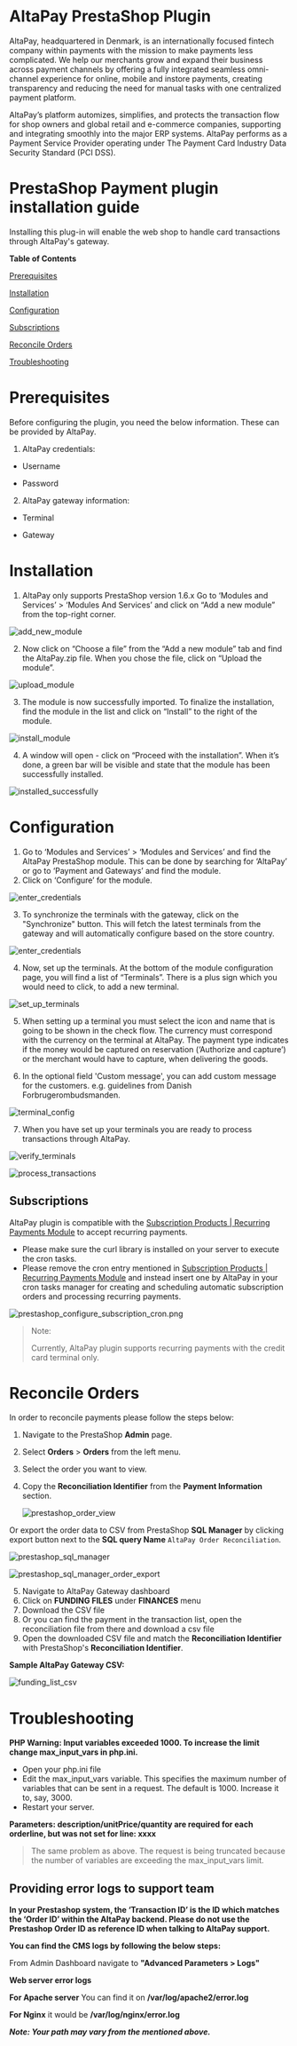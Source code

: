 # AltaPay PrestaShop Plugin

AltaPay, headquartered in Denmark, is an internationally focused fintech company within payments with the mission to make payments less complicated. We help our merchants grow and expand their business across payment channels by offering a fully integrated seamless omni-channel experience for online, mobile and instore payments, creating transparency and reducing the need for manual tasks with one centralized payment platform.

AltaPay’s platform automizes, simplifies, and protects the transaction flow for shop owners and global retail and e-commerce companies, supporting and integrating smoothly into the major ERP systems. AltaPay performs as a Payment Service Provider operating under The Payment Card Industry Data Security Standard (PCI DSS).

# PrestaShop Payment plugin installation guide

Installing this plug-in will enable the web shop to handle card transactions through AltaPay's gateway.

**Table of Contents**

[Prerequisites](#prerequisites)

[Installation](#installation)

[Configuration](#configuration)

[Subscriptions](#subscriptions)

[Reconcile Orders](#reconcile-orders)

[Troubleshooting](#troubleshooting)

# Prerequisites

Before configuring the plugin, you need the below information. These can
be provided by AltaPay.

1.  AltaPay credentials:

-   Username

-   Password

2.  AltaPay gateway information:

-   Terminal

-   Gateway

# Installation

1. AltaPay only supports PrestaShop version 1.6.x
Go to ‘Modules and Services’ > ‘Modules And Services’ and click on “Add a new module” from the top-right corner.

![add_new_module](https://github.com/AltaPay/plugin-prestashop/blob/main/Docs/Installation/prestashop_modules_services.png)

2. Now click on “Choose a file” from the “Add a new module” tab and find the AltaPay.zip file. When you chose the file, click on “Upload the module”.

![upload_module](https://github.com/AltaPay/plugin-prestashop/blob/main/Docs/Installation/prestashop_add_altapay_module.png)

3. The module is now successfully imported. To finalize the installation, find the module in the list and click on “Install” to the right of the module.

![install_module](https://github.com/AltaPay/plugin-prestashop/blob/main/Docs/Installation/prestashop_altapay_module_installation.png)

4. A window will open - click on “Proceed with the installation”. When it’s done, a green bar will be visible and state that the module has been successfully installed.

![installed_successfully](https://github.com/AltaPay/plugin-prestashop/blob/main/Docs/Installation/prestashop_altapay_module_installation_confirm.png)

# Configuration

1. Go to ‘Modules and Services’ > ‘Modules and Services’ and find the AltaPay PrestaShop module. This can be done by searching for ‘AltaPay’ or go to ‘Payment and Gateways’ and find the module. 
2. Click on ‘Configure’ for the module. 

![enter_credentials](Docs/Configuration/prestashop_setup_altapay_credentials.png)

3. To synchronize the terminals with the gateway, click on the "Synchronize" button. This will fetch the latest terminals from the gateway and will automatically configure based on the store country.

![enter_credentials](Docs/Configuration/sync_terminals.png)

4. Now, set up the terminals. At the bottom of the module configuration page, you will find a list of “Terminals”. There is a plus sign which you would need to click, to add a new terminal.

![set_up_terminals](https://github.com/AltaPay/plugin-prestashop/blob/main/Docs/Configuration/prestashop_terminal_configuration.jpg)

5. When setting up a terminal you must select the icon and name that is going to be shown in the check flow.  The currency must correspond with the currency on the terminal at AltaPay.  The payment type indicates if the money would be captured on reservation (‘Authorize and capture’) or the merchant would have to capture, when delivering the goods.

6. In the optional field 'Custom message', you can add custom message for the customers. e.g. guidelines from Danish Forbrugerombudsmanden.

![terminal_config](Docs/Configuration/prestashop_configure_altapay_terminal_detail.png)

7. When you have set up your terminals you are ready to process transactions through AltaPay.

![verify_terminals](https://github.com/AltaPay/plugin-prestashop/blob/main/Docs/Configuration/prestashop_payment_method_page.jpg)

![process_transactions](https://github.com/AltaPay/plugin-prestashop/blob/main/Docs/Configuration/prestashop_credit_card_payment_page.jpg)


## Subscriptions

AltaPay plugin is compatible with the [Subscription Products | Recurring Payments Module](https://addons.prestashop.com/en/recurring-payment-subscription/49381-subscription-products-recurring-payments.html) to accept recurring payments.
* Please make sure the curl library is installed on your server to execute the cron tasks.
* Please remove the cron entry mentioned in [Subscription Products | Recurring Payments Module](https://addons.prestashop.com/en/recurring-payment-subscription/49381-subscription-products-recurring-payments.html) and instead insert one by AltaPay in your cron tasks manager for creating and scheduling automatic subscription orders and processing recurring payments.

![prestashop_configure_subscription_cron.png](Docs/Configuration/prestashop_configure_subscription_cron.png)

> Note:
>
> Currently, AltaPay plugin supports recurring payments with the credit card terminal only.

# Reconcile Orders
In order to reconcile payments please follow the steps below:

1. Navigate to the PrestaShop **Admin** page.
2. Select **Orders** > **Orders** from the left menu.
3. Select the order you want to view.
4. Copy the **Reconciliation Identifier** from the **Payment Information** section.

   ![prestashop_order_view](Docs/OrderReconciliation/prestashop_order_view.jpg)

Or export the order data to CSV from PrestaShop **SQL Manager** by clicking export button next to the **SQL query Name** `AltaPay Order Reconciliation`.
   
   ![prestashop_sql_manager](Docs/OrderReconciliation/prestashop_sql_manager.jpg)
   
   ![prestashop_sql_manager_order_export](Docs/OrderReconciliation/prestashop_sql_manager_order_export.png)



5. Navigate to AltaPay Gateway dashboard
6. Click on **FUNDING FILES** under **FINANCES** menu
7. Download the CSV file
8. Or you can find the payment in the transaction list, open the reconciliation file from there and download a csv file
9. Open the downloaded CSV file and match the **Reconciliation Identifier** with PrestaShop's **Reconciliation Identifier**.

**Sample AltaPay Gateway CSV:**

![funding_list_csv](Docs/OrderReconciliation/funding_list_csv.png)


# Troubleshooting

**PHP Warning: Input variables exceeded 1000. To increase the limit change max_input_vars in php.ini.**

- Open your php.ini file
- Edit the max_input_vars variable. This specifies the maximum number of variables that can be sent in a request. The default is 1000. Increase it to, say, 3000.
- Restart your server.

**Parameters: description/unitPrice/quantity are required for each orderline, but was not set for line: xxxx**
> The same problem as above. The request is being truncated because the number of variables are exceeding the max_input_vars limit.


## Providing error logs to support team


**In your Prestashop system, the ‘Transaction ID’ is the ID which matches the ‘Order ID’ within the AltaPay backend. Please do not use the Prestashop Order ID as reference ID when talking to AltaPay support.**


**You can find the CMS logs by following the below steps:**

From Admin Dashboard navigate to **"Advanced Parameters > Logs"** 

**Web server error logs**

**For Apache server** You can find it on **/var/log/apache2/error.log** 
 
**For Nginx** it would be **/var/log/nginx/error.log** 

**_Note: Your path may vary from the mentioned above._**


